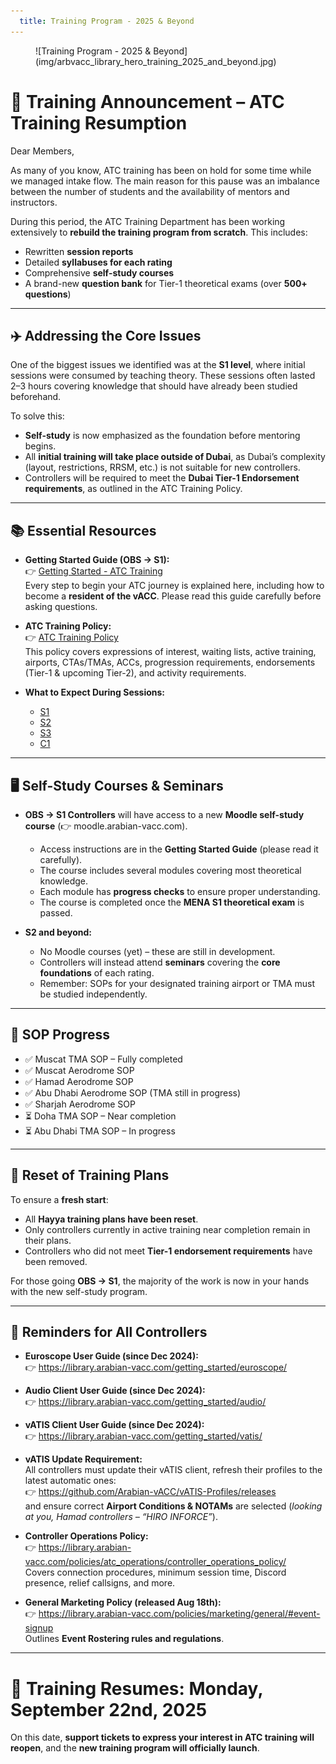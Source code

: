 ```yaml
---
  title: Training Program - 2025 & Beyond
---
```

<figure markdown>
![Training Program - 2025 & Beyond](img/arbvacc_library_hero_training_2025_and_beyond.jpg)
</figure>

# 📢 Training Announcement – ATC Training Resumption

Dear Members,  

As many of you know, ATC training has been on hold for some time while we managed intake flow. The main reason for this pause was an imbalance between the number of students and the availability of mentors and instructors.  

During this period, the ATC Training Department has been working extensively to **rebuild the training program from scratch**. This includes:  

- Rewritten **session reports**  
- Detailed **syllabuses for each rating**  
- Comprehensive **self-study courses**  
- A brand-new **question bank** for Tier-1 theoretical exams (over **500+ questions**)  

---

## ✈️ Addressing the Core Issues

One of the biggest issues we identified was at the **S1 level**, where initial sessions were consumed by teaching theory. These sessions often lasted 2–3 hours covering knowledge that should have already been studied beforehand.  

To solve this:  

- **Self-study** is now emphasized as the foundation before mentoring begins.  
- All **initial training will take place outside of Dubai**, as Dubai’s complexity (layout, restrictions, RRSM, etc.) is not suitable for new controllers.  
- Controllers will be required to meet the **Dubai Tier-1 Endorsement requirements**, as outlined in the ATC Training Policy.  

---

## 📚 Essential Resources  

- **Getting Started Guide (OBS → S1):**  
  👉 [Getting Started - ATC Training](https://library.arabian-vacc.com/getting_started/starting_atc_training/)<br>Every step to begin your ATC journey is explained here, including how to become a **resident of the vACC**. Please read this guide carefully before asking questions.  


- **ATC Training Policy:**  
  👉 [ATC Training Policy](https://library.arabian-vacc.com/policies/atc_training/general/)<br>This policy covers expressions of interest, waiting lists, active training, airports, CTAs/TMAs, ACCs, progression requirements, endorsements (Tier-1 & upcoming Tier-2), and activity requirements.  


- **What to Expect During Sessions:**  
    - [S1](https://library.arabian-vacc.com/policies/atc_training/s1/)  
    - [S2](https://library.arabian-vacc.com/policies/atc_training/s2/)  
    - [S3](https://library.arabian-vacc.com/policies/atc_training/s3/)  
    - [C1](https://library.arabian-vacc.com/policies/atc_training/c1/)  

---

## 🖥️ Self-Study Courses & Seminars  

- **OBS → S1 Controllers** will have access to a new **Moodle self-study course** (👉 moodle.arabian-vacc.com).  
    - Access instructions are in the **Getting Started Guide** (please read it carefully).  
    - The course includes several modules covering most theoretical knowledge.  
    - Each module has **progress checks** to ensure proper understanding.  
    - The course is completed once the **MENA S1 theoretical exam** is passed.  

- **S2 and beyond:**  
    - No Moodle courses (yet) – these are still in development.  
    - Controllers will instead attend **seminars** covering the **core foundations** of each rating.  
    - Remember: SOPs for your designated training airport or TMA must be studied independently.  

---

## 📑 SOP Progress  

- ✅ Muscat TMA SOP – Fully completed  
- ✅ Muscat Aerodrome SOP  
- ✅ Hamad Aerodrome SOP  
- ✅ Abu Dhabi Aerodrome SOP (TMA still in progress)  
- ✅ Sharjah Aerodrome SOP  
- ⏳ Doha TMA SOP – Near completion  
- ⏳ Abu Dhabi TMA SOP – In progress  

---

## 🔄 Reset of Training Plans  

To ensure a **fresh start**:  

- All **Hayya training plans have been reset**.  
- Only controllers currently in active training near completion remain in their plans.  
- Controllers who did not meet **Tier-1 endorsement requirements** have been removed.  

For those going **OBS → S1**, the majority of the work is now in your hands with the new self-study program.  

---

## 📝 Reminders for All Controllers  

- **Euroscope User Guide (since Dec 2024):**  
  👉 https://library.arabian-vacc.com/getting_started/euroscope/  

- **Audio Client User Guide (since Dec 2024):**  
  👉 https://library.arabian-vacc.com/getting_started/audio/  

- **vATIS Client User Guide (since Dec 2024):**  
  👉 https://library.arabian-vacc.com/getting_started/vatis/  

- **vATIS Update Requirement:**  
  All controllers must update their vATIS client, refresh their profiles to the latest automatic ones:  
  👉 https://github.com/Arabian-vACC/vATIS-Profiles/releases  
  and ensure correct **Airport Conditions & NOTAMs** are selected (*looking at you, Hamad controllers – “HIRO INFORCE”*).  

- **Controller Operations Policy:**  
  👉 https://library.arabian-vacc.com/policies/atc_operations/controller_operations_policy/  
  Covers connection procedures, minimum session time, Discord presence, relief callsigns, and more.  

- **General Marketing Policy (released Aug 18th):**  
  👉 https://library.arabian-vacc.com/policies/marketing/general/#event-signup  
  Outlines **Event Rostering rules and regulations**.  

---

# 📆 Training Resumes: **Monday, September 22nd, 2025**

On this date, **support tickets to express your interest in ATC training will reopen**, and the **new training program will officially launch**.